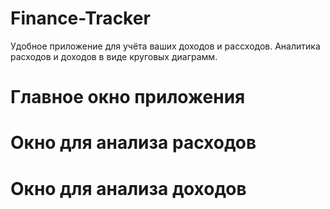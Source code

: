 # Finance-Tracker
Удобное приложение для учёта ваших доходов и рассходов.
Аналитика расходов и доходов в виде круговых диаграмм.


# Главное окно приложения



# Окно для анализа расходов



# Окно для анализа доходов


